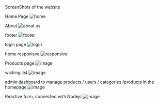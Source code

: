ScreanShots of the website

Home Page
![home](https://github.com/user-attachments/assets/070b40df-998e-4466-b6ce-b1531f756bb9)


About
![about us](https://github.com/user-attachments/assets/c7498e92-38a5-447c-bc64-ebd7f618e32c)

footer
![footer](https://github.com/user-attachments/assets/a166a28a-761b-45f0-89d8-32a8827afd9e)

login page
![login](https://github.com/user-attachments/assets/492bf8ec-3c7c-489e-9b0b-5cc1d17b13e2)

home responisve 
![responsive](https://github.com/user-attachments/assets/744350f9-10f7-4e36-b3d7-ccc8b7f2b35d)

Products page
![image](https://github.com/user-attachments/assets/73e239a8-be4d-4387-8697-fe01117d1182)

wishing list
![image](https://github.com/user-attachments/assets/ad6a06e9-f253-48f6-9bbb-fc9d9d4e6546)

admin dashboard to manage products / users / categories /products in the homepage 
![image](https://github.com/user-attachments/assets/30b36e8b-34b1-4815-b65e-64f074cba2ce)

Reactive form, connected with Nodejs 
![image](https://github.com/user-attachments/assets/b8bd342a-caea-4862-ba89-076fd816d02f)

